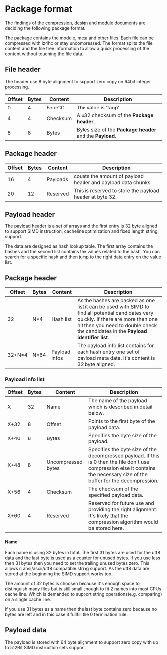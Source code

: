 # Package format

The findings of the [compression](compression.md), [design](design.md) and [module](module.md) documents are deciding the following package format.

The package contains the module, meta and other files. Each file can be compressed with lz4hc or stay uncompressed. The format splits the file content and the file tree information to allow a quick processing of the content without touching the file data.

## File header

The header use 8 byte alignment to support zero copy on 64bit integer processing.

Offset | Bytes | Content | Description
-|-|-|-
0 | 4 | FourCC | The value is 'taup'.
4 | 4 | Checksum | A u32 checksum of the **Package header**.
8 | 8 | Bytes | Bytes size of the **Package header** and the **Payload**.

## Package header

Offset | Bytes | Content | Description
-|-|-|-
16 | 4 | Payloads | counts the amount of payload header and payload data chunks.
20 | 12 | Reserved | This is reserved to store the payload header at byte 32.

## Payload header

The payload header is a set of arrays and the first entry is 32 byte aligned to support SIMD instruction, cacheline optimization and fixed length string support.

The data are designed as hash lookup table. The first array contains the hashes and the second list contains the values related to the hash. You can search for a specific hash and then jump to the right data entry on the value list.

## Package header

Offset | Bytes | Content | Description
-|-|-|-
32 | N*4 | Hash list | As the hashes are packed as one list it can be used with SIMD to find all potential candidates very quickly. If there are more then one hit then you need to double check the candidates in the **Payload identifier list**.
32+N*4 | N*64 | Payload infos | The payload info list contains for each hash entry one set of payload meta data. It's content is 32 byte aligned.

### Payload info list

Offset | Bytes | Content | Description
-|-|-|-
X | 32 | Name | The name of the payload which is described in detail below.
X+32 | 8 | Offset | Points to the first byte of the payload data.
X+40 | 8 | Bytes | Specifies the byte size of the payload.
X+48 | 8 | Uncompressed bytes | Specifies the byte size of the decompressed payload. If this is 0 then the file don't use compression else it contains the necessary size of the buffer for the decompression.
X+56 | 4 | Checksum | The checksum of the specified payload data.
X+60 | 4 | Reserved | Reserved for future use and providing the right alignment. It's likely that the compression algorithm would be stored here. 

#### Name

Each name is using 32 bytes in total. The first 31 bytes are used for the utf8 data and the last byte is used as a counter for unused bytes. If you use less then 31 bytes then you need to set the trailing unused bytes zero. This allows c ansi/ascii/utf8 compatible string support. As the utf8 data are stored at the beginning the SIMD support works too. 

The amount of 32 bytes is choosen because it's enough space to distinguish many files but is still small enough to fit 2 names into most CPUs cache line. Which is demanded to support string operations(e.g. comparing) on a single cache line.

If you use 31 bytes as a name then the last byte contains zero because no bytes are left and in this case it fullfill the 0 termination rule.

## Payload data

The payload is stored with 64 byte alignment to support zero copy with up to 512Bit SIMD instruction sets support.